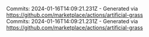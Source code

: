 Commits: 2024-01-16T14:09:21.231Z - Generated via https://github.com/marketplace/actions/artificial-grass
<br>
Commits: 2024-01-16T14:09:21.231Z - Generated via https://github.com/marketplace/actions/artificial-grass
<br>
